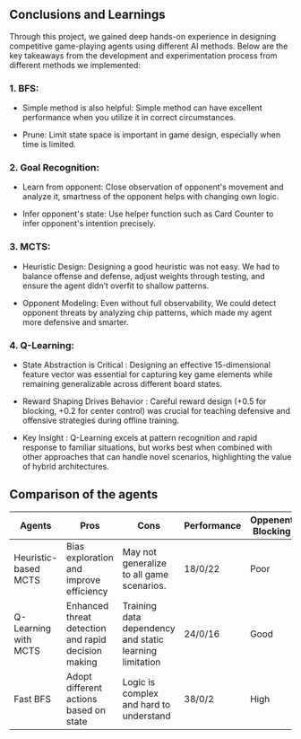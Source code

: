 ## Conclusions and Learnings


Through this project, we gained deep hands-on experience in designing competitive game-playing agents using different AI methods. Below are the key takeaways from the development and experimentation process from different methods we implemented:

### 1. BFS:
- Simple method is also helpful: Simple method can have excellent performance when you utilize it in correct circumstances.

- Prune: Limit state space is important in game design, especially when time is limited.

### 2. Goal Recognition:

- Learn from opponent: Close observation of opponent's movement and analyze it, smartness of the opponent helps with changing own logic.

- Infer opponent's state: Use helper function such as Card Counter to infer opponent's intention precisely.  

### 3. MCTS:

- Heuristic Design: Designing a good heuristic was not easy. We had to balance offense and defense, adjust weights through testing, and ensure the agent didn’t overfit to shallow patterns.

- Opponent Modeling: Even without full observability, We could detect opponent threats by analyzing chip patterns, which made my agent more defensive and smarter.

### 4. Q-Learning:

- State Abstraction is Critical : Designing an effective 15-dimensional feature vector was essential for capturing key game elements while remaining generalizable across different board states.

- Reward Shaping Drives Behavior  : Careful reward design (+0.5 for blocking, +0.2 for center control) was crucial for teaching defensive and offensive strategies during offline training.

- Key Insight  : Q-Learning excels at pattern recognition and rapid response to familiar situations, but works best when combined with other approaches that can handle novel scenarios, highlighting the value of hybrid architectures.

## Comparison of the agents

|Agents|Pros|Cons|Performance|Oppenent Blocking|Sequence Formation|
|---|---|---|---|---|---|
|Heuristic-based MCTS|Bias exploration and improve efficiency| May not generalize to all game scenarios. |18/0/22|Poor|Fair|
|Q-Learning with MCTS|Enhanced threat detection and rapid decision making|Training data dependency and static learning limitation|24/0/16|Good|Good|
|Fast BFS|Adopt different actions based on state|Logic is complex and hard to understand|38/0/2|High|Great|


